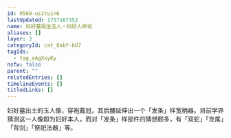```yaml
---
id: 0569-us1tuin6
lastUpdated: 1757167352
name: 妇好墓跽坐玉人・妇好人神说
aliases: []
layer: 3
categoryId: cat_8abY-bU7
tagIds:
  - tag_eAgXxyKy
nsfw: false
parent: ""
relatedEntries: []
timelineEvents: []
titledLinks: []
---
```


妇好墓出土的玉人像，穿袍戴冠，其后腰延伸出一个「发条」样宽柄器。目前学界猜测这一人像即为妇好本人，而对「发条」样部件的猜想颇多，有「双蛇」「龙尾」「背剑」「祭祀法器」等。